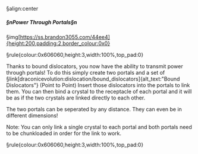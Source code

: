 §align:center
##### §nPower Through Portals§n

§img[https://ss.brandon3055.com/44ee4]{height:200,padding:2,border_colour:0x0} 

§rule{colour:0x606060,height:3,width:100%,top_pad:0}

Thanks to bound dislocators, you now have the ability to transmit power through portals!
To do this simply create two portals and a set of §link[draconicevolution:dislocation/bound_dislocators]{alt_text:"Bound Dislocators"} (Point to Point)
Insert those dislocators into the portals to link them.
You can then bind a crystal to the receptacle of each portal and it will be as if the two crystals are linked directly to each other.

The two portals can be seperated by any distance. They can even be in different dimensions!

Note: You can only link a single crystal to each portal and both portals need to be chunkloaded in order for the link to work.

§rule{colour:0x606060,height:3,width:100%,top_pad:0}